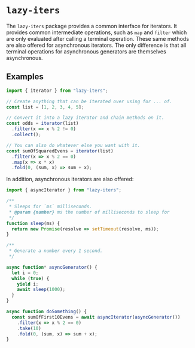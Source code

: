 # `lazy-iters`

The `lazy-iters` package provides a common interface for iterators. It provides common intermediate operations, such as `map` and `filter` which are only evaluated after calling a terminal operation. These same methods are also offered for asynchronous iterators. The only difference is that all terminal operations for asynchronous generators are themselves asynchronous.

## Examples

```javascript
import { iterator } from "lazy-iters";

// Create anything that can be iterated over using for ... of.
const list = [1, 2, 3, 4, 5];

// Convert it into a lazy iterator and chain methods on it.
const odds = iterator(list)
  .filter(x => x % 2 != 0)
  .collect();

// You can also do whatever else you want with it.
const sumOfSquaredEvens = iterator(list)
  .filter(x => x % 2 == 0)
  .map(x => x * x)
  .fold(0, (sum, x) => sum + x);
```

In addition, asynchronous iterators are also offered:

```javascript
import { asyncIterator } from "lazy-iters";

/**
 * Sleeps for `ms` milliseconds.
 * @param {number} ms the number of milliseconds to sleep for
 */
function sleep(ms) {
  return new Promise(resolve => setTimeout(resolve, ms));
}

/**
 * Generate a number every 1 second.
 */

async function* asyncGenerator() {
  let i = 0;
  while (true) {
    yield i;
    await sleep(1000);
  }
}

async function doSomething() {
  const sumOfFirst10Evens = await asyncIterator(asyncGenerator())
    .filter(x => x % 2 == 0)
    .take(10)
    .fold(0, (sum, x) => sum + x);
}
```
